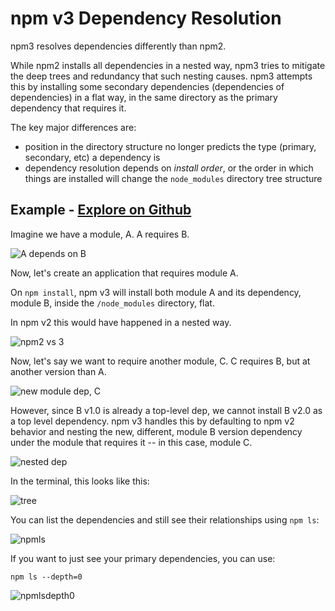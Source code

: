 <!--
title: 03 - npm v3
featured: true
-->

# npm v3 Dependency Resolution

npm3 resolves dependencies differently than npm2. 

While npm2 installs all dependencies in a nested way, npm3 tries to
mitigate the deep trees and redundancy that such nesting causes. npm3
attempts this by installing some secondary dependencies (dependencies
of dependencies) in a flat way, in the same directory as the primary
dependency that requires it.

The key major differences are: 

  - position in the directory structure no longer predicts the type
    (primary, secondary, etc) a dependency is
  - dependency resolution depends on *install order*, or the order
    in which things are installed will change the `node_modules`
    directory tree structure 

## Example - <a class="button" href="https://github.com/ashleygwilliams/npm-sandbox/tree/master/npm3/example1">Explore on Github</a>

Imagine we have a module, A. A requires B.

![A depends on B](/public/images/npm3deps1.png)

Now, let's create an application that requires module A.

On `npm install`, npm v3 will install both module A and its
dependency, module B, inside the `/node_modules` directory, flat.

In npm v2 this would have happened in a nested way.

![npm2 vs 3](/public/images/npm3deps2.png)

Now, let's say we want to require another module, C. C requires B,
but at another version than A.

![new module dep, C](/public/images/npm3deps3.png)

However, since B v1.0 is already a top-level dep, we cannot install
B v2.0 as a top level dependency. npm v3 handles this by defaulting
to npm v2 behavior and nesting the new, different, module B version
dependency under the module that requires it -- in this case, module C.

![nested dep](/public/images/npm3deps4.png)

In the terminal, this looks like this:

![tree](/public/images/tree.png)

You can list the dependencies and still see their relationships using
`npm ls`:

![npmls](/public/images/npmls.png)

If you want to just see your primary dependencies, you can use:

```
npm ls --depth=0
```

![npmlsdepth0](/public/images/npmlsdepth0.png)

